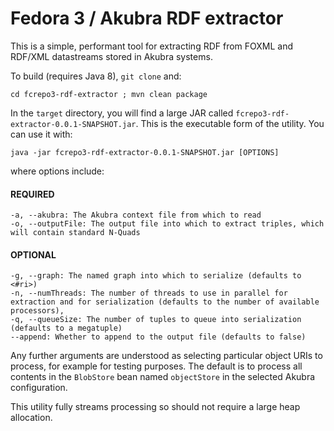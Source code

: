 # Fedora 3 / Akubra RDF extractor

This is a simple, performant tool for extracting RDF from FOXML and RDF/XML datastreams stored in Akubra systems.

To build (requires Java 8), `git clone` and:
```
cd fcrepo3-rdf-extractor ; mvn clean package
```
In the `target` directory, you will find a large JAR called `fcrepo3-rdf-extractor-0.0.1-SNAPSHOT.jar`. This is the executable form of the utility. You can use it with:
```
java -jar fcrepo3-rdf-extractor-0.0.1-SNAPSHOT.jar [OPTIONS]
```
where options include:
#### REQUIRED
```
-a, --akubra: The Akubra context file from which to read
-o, --outputFile: The output file into which to extract triples, which will contain standard N-Quads
```
#### OPTIONAL
```
-g, --graph: The named graph into which to serialize (defaults to <#ri>)
-n, --numThreads: The number of threads to use in parallel for extraction and for serialization (defaults to the number of available processors),
-q, --queueSize: The number of tuples to queue into serialization (defaults to a megatuple)
--append: Whether to append to the output file (defaults to false)
```
Any further arguments are understood as selecting particular object URIs to process, for example for testing purposes. The default is to process all contents in the `BlobStore` bean named `objectStore` in the selected Akubra configuration.

This utility fully streams processing so should not require a large heap allocation.
